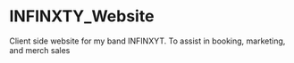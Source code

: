 # INFINXTY_Website
Client side website for my band INFINXYT. To assist in booking, marketing, and merch sales
